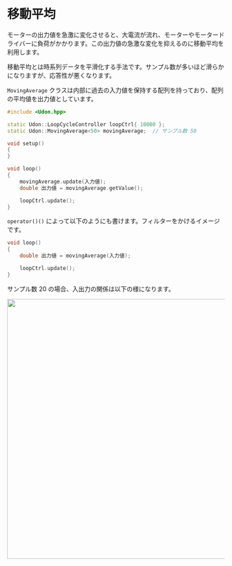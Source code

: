 # 移動平均

モーターの出力値を急激に変化させると、大電流が流れ、モーターやモータードライバーに負荷がかかります。この出力値の急激な変化を抑えるのに移動平均を利用します。

移動平均とは時系列データを平滑化する手法です。サンプル数が多いほど滑らかになりますが、応答性が悪くなります。

`MovingAverage` クラスは内部に過去の入力値を保持する配列を持っており、配列の平均値を出力値としています。

```cpp
#include <Udon.hpp>

static Udon::LoopCycleController loopCtrl{ 10000 };
static Udon::MovingAverage<50> movingAverage;  // サンプル数 50

void setup()
{
}

void loop()
{
    movingAverage.update(入力値);
    double 出力値 = movingAverage.getValue();

    loopCtrl.update();
}
```

`operator()()` によって以下のようにも書けます。フィルターをかけるイメージです。

```cpp
void loop()
{
    double 出力値 = movingAverage(入力値);

    loopCtrl.update();
}
```

サンプル数 20 の場合、入出力の関係は以下の様になります。

<img width="600px" src="https://github.com/udonrobo/UdonLibrary/assets/91818705/7ecee0be-40ea-42df-9706-72bfa54a2713"/>
